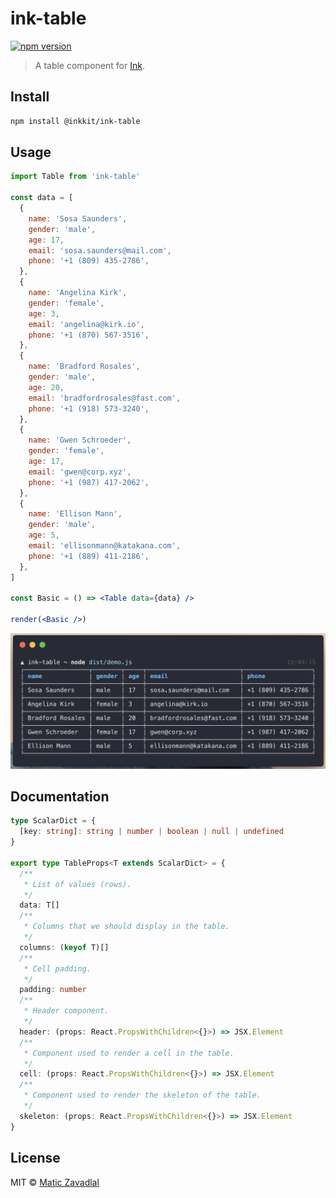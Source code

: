 # ink-table

[![npm version](https://badge.fury.io/js/ink-table.svg)](https://badge.fury.io/js/ink-table)

> A table component for [Ink](https://github.com/vadimdemedes/ink).

## Install

```bash
npm install @inkkit/ink-table
```

## Usage

```jsx
import Table from 'ink-table'

const data = [
  {
    name: 'Sosa Saunders',
    gender: 'male',
    age: 17,
    email: 'sosa.saunders@mail.com',
    phone: '+1 (809) 435-2786',
  },
  {
    name: 'Angelina Kirk',
    gender: 'female',
    age: 3,
    email: 'angelina@kirk.io',
    phone: '+1 (870) 567-3516',
  },
  {
    name: 'Bradford Rosales',
    gender: 'male',
    age: 20,
    email: 'bradfordrosales@fast.com',
    phone: '+1 (918) 573-3240',
  },
  {
    name: 'Gwen Schroeder',
    gender: 'female',
    age: 17,
    email: 'gwen@corp.xyz',
    phone: '+1 (987) 417-2062',
  },
  {
    name: 'Ellison Mann',
    gender: 'male',
    age: 5,
    email: 'ellisonmann@katakana.com',
    phone: '+1 (889) 411-2186',
  },
]

const Basic = () => <Table data={data} />

render(<Basic />)
```

<img src="media/demo.png" width="720">

## Documentation

```ts
type ScalarDict = {
  [key: string]: string | number | boolean | null | undefined
}

export type TableProps<T extends ScalarDict> = {
  /**
   * List of values (rows).
   */
  data: T[]
  /**
   * Columns that we should display in the table.
   */
  columns: (keyof T)[]
  /**
   * Cell padding.
   */
  padding: number
  /**
   * Header component.
   */
  header: (props: React.PropsWithChildren<{}>) => JSX.Element
  /**
   * Component used to render a cell in the table.
   */
  cell: (props: React.PropsWithChildren<{}>) => JSX.Element
  /**
   * Component used to render the skeleton of the table.
   */
  skeleton: (props: React.PropsWithChildren<{}>) => JSX.Element
}
```

## License

MIT © [Matic Zavadlal](http://github.com/maticzav)
